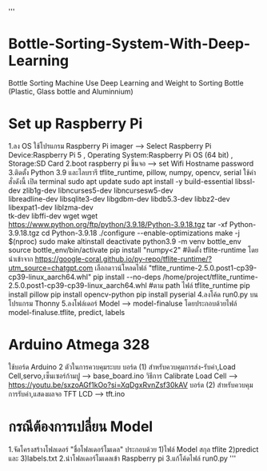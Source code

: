 '''
# Bottle-Sorting-System-With-Deep-Learning
Bottle Sorting Machine Use Deep Learning and Weight to Sorting Bottle (Plastic, Glass bottle and Aluminnium)

# Set up Raspberry Pi 
1.ลง OS ใช้โปรแกรม Raspberry Pi imager --> Select Raspberry Pi Device:Raspberry Pi 5 , Operating System:Raspberry Pi OS (64 bit) , Storage:SD Card
2.boot raspberry pi ขึ้นจอ --> set Wifi Hostname password 
3.ติดตั้ง Python 3.9 และไลบรารี tflite_runtime, pillow, numpy, opencv, serial ใช้คำสั่งดังนี้
  เปิด terminal 
    sudo apt update
    sudo apt install -y build-essential libssl-dev zlib1g-dev libncurses5-dev libncursesw5-dev\
libreadline-dev libsqlite3-dev libgdbm-dev libdb5.3-dev libbz2-dev libexpat1-dev liblzma-dev\
tk-dev libffi-dev wget
    wget https://www.python.org/ftp/python/3.9.18/Python-3.9.18.tgz
    tar -xf Python-3.9.18.tgz
    cd Python-3.9.18
    ./configure --enable-optimizations
    make -j $(nproc)
    sudo make altinstall
    deactivate
    python3.9 -m venv bottle_env
    source bottle_env/bin/activate
    pip install "numpy<2"
    #ติดตั้ง tflite-runtime โดยนำเข้าจาก https://google-coral.github.io/py-repo/tflite-runtime/?utm_source=chatgpt.com เลือกดาวน์โหลดไฟล์ "tflite_runtime-2.5.0.post1-cp39-cp39-linux_aarch64.whl"
    pip install --no-deps /home/project/tflite_runtime-2.5.0.post1-cp39-cp39-linux_aarch64.whl #ตาม path ไฟล์ tflite_runtime
    pip install pillow
    pip install opencv-python
    pip install pyserial
4.ลงโค้ด run0.py บนโปรแกรม Thonny 
5.ลงโฟล์เดอร์ Model --> model-finaluse โดยประกอบด้วยไฟล์ model-finaluse.tflite, predict, labels

# Arduino Atmega 328
ใช้บอร์ด Arduino 2 ตัวในการควบคุมระบบ 
บอร์ด (1) สำหรับควบคุมการส่ง-รับค่า,Load Cell,servo,เซ็นเซอร์ก้ามปู --> base_board.ino
  วิธีการ Calibrate Load Cell --> https://youtu.be/sxzoAGf1kOo?si=XqDgxRvnZsf30kAV
บอร์ด (2) สำหรับควบคุมการรับค่า,แสดงผลจอ TFT LCD --> tft.ino

# กรณีต้องการเปลี่ยน Model 
1.จัดโครงสร้างโฟลเดอร์ "ชื่อโฟลเดอร์โมเดล" ประกอบด้วย 1)ไฟล์ Model สกุล tflite 2)predict และ 3)labels.txt
2.นำโฟลเดอร์โมเดลเข้า Raspberry pi 
3.แก้โค้ดไฟล์ run0.py
'''


    
    
    
